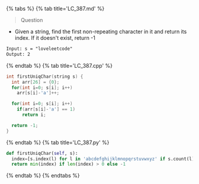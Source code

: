 {% tabs %}
{% tab title='LC_387.md' %}

> Question

* Given a string, find the first non-repeating character in it and return its index. If it doesn't exist, return -1

```txt
Input: s = "loveleetcode"
Output: 2
```

{% endtab %}
{% tab title='LC_387.cpp' %}

```cpp
int firstUniqChar(string s) {
  int arr[26] = {0};
  for(int i=0; s[i]; i++)
    arr[s[i]-'a']++;

  for(int i=0; s[i]; i++)
    if(arr[s[i]-'a'] == 1)
      return i;

  return -1;
}
```

{% endtab %}
{% tab title='LC_387.py' %}

```py
def firstUniqChar(self, s):
  index=[s.index(l) for l in 'abcdefghijklmnopqrstuvwxyz' if s.count(l) == 1]
  return min(index) if len(index) > 0 else -1
```

{% endtab %}
{% endtabs %}
